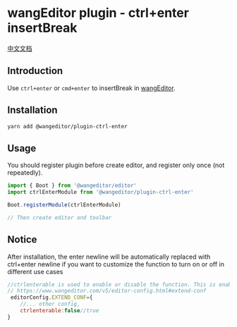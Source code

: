 # wangEditor plugin - ctrl+enter insertBreak

[中文文档](./README.md)

## Introduction

Use `ctrl+enter` or `cmd+enter` to insertBreak in [wangEditor](https://www.wangeditor.com/en/).

## Installation

```sh
yarn add @wangeditor/plugin-ctrl-enter
```

## Usage

You should register plugin before create editor, and register only once (not repeatedly).

```js
import { Boot } from '@wangeditor/editor'
import ctrlEnterModule from '@wangeditor/plugin-ctrl-enter'

Boot.registerModule(ctrlEnterModule)

// Then create editor and toolbar
```


## Notice
After installation, the enter newline will be automatically replaced with ctrl+enter newline if you want to customize the function to turn on or off in different use cases

```js
//ctrlenterable is used to enable or disable the function. This is enabled by default
// https://www.wangeditor.com/v5/editor-config.html#extend-conf
 editorConfig.EXTEND_CONF={
    //... other config,
    ctrlenterable:false//true
}
```
